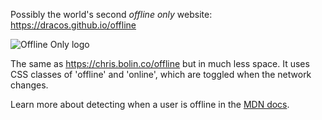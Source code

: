 Possibly the world's second *offline only* website: https://dracos.github.io/offline

![Offline Only logo](https://dracos.github.io/offline/preview.png)

The same as https://chris.bolin.co/offline but in much less space. It uses CSS
classes of 'offline' and 'online', which are toggled when the network changes.

Learn more about detecting when a user is offline in the [MDN docs](https://developer.mozilla.org/en-US/docs/Online_and_offline_events).
